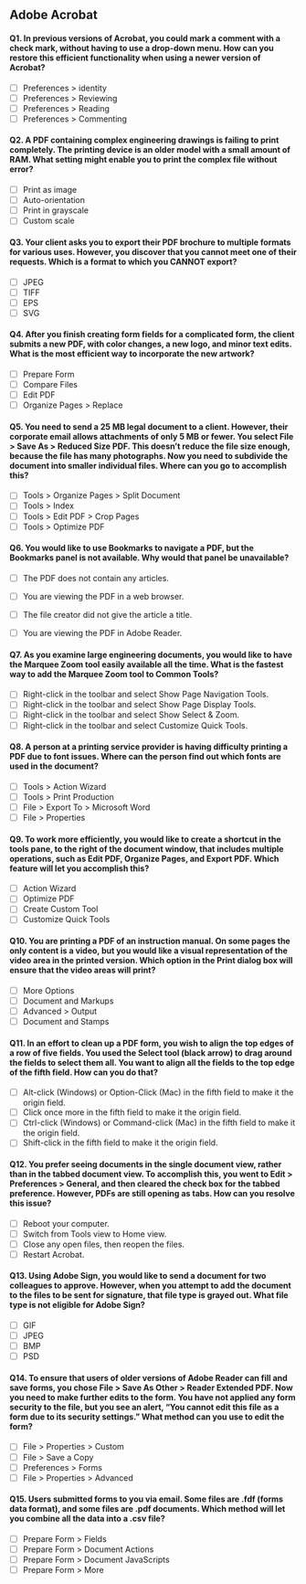 ## Adobe Acrobat

#### Q1. In previous versions of Acrobat, you could mark a comment with a check mark, without having to use a drop-down menu. How can you restore this efficient functionality when using a newer version of Acrobat?

- [ ] Preferences > identity
- [ ] Preferences > Reviewing
- [ ] Preferences > Reading
- [ ] Preferences > Commenting

#### Q2. A PDF containing complex engineering drawings is failing to print completely. The printing device is an older model with a small amount of RAM. What setting might enable you to print the complex file without error?

- [ ] Print as image
- [ ] Auto-orientation
- [ ] Print in grayscale
- [ ] Custom scale

#### Q3. Your client asks you to export their PDF brochure to multiple formats for various uses. However, you discover that you cannot meet one of their requests. Which is a format to which you CANNOT export?

- [ ] JPEG
- [ ] TIFF
- [ ] EPS
- [ ] SVG

#### Q4. After you finish creating form fields for a complicated form, the client submits a new PDF, with color changes, a new logo, and minor text edits. What is the most efficient way to incorporate the new artwork?

- [ ] Prepare Form
- [ ] Compare Files
- [ ] Edit PDF
- [ ] Organize Pages > Replace

#### Q5. You need to send a 25 MB legal document to a client. However, their corporate email allows attachments of only 5 MB or fewer. You select File > Save As > Reduced Size PDF. This doesn’t reduce the file size enough, because the file has many photographs. Now you need to subdivide the document into smaller individual files. Where can you go to accomplish this?

- [ ] Tools > Organize Pages > Split Document
- [ ] Tools > Index
- [ ] Tools > Edit PDF > Crop Pages
- [ ] Tools > Optimize PDF

#### Q6. You would like to use Bookmarks to navigate a PDF, but the Bookmarks panel is not available. Why would that panel be unavailable?

- [ ] The PDF does not contain any articles.
- [ ] You are viewing the PDF in a web browser.
- [ ] The file creator did not give the article a title.
- [ ] You are viewing the PDF in Adobe Reader.



#### Q7. As you examine large engineering documents, you would like to have the Marquee Zoom tool easily available all the time. What is the fastest way to add the Marquee Zoom tool to Common Tools?

- [ ] Right-click in the toolbar and select Show Page Navigation Tools.
- [ ] Right-click in the toolbar and select Show Page Display Tools.
- [ ] Right-click in the toolbar and select Show Select & Zoom.
- [ ] Right-click in the toolbar and select Customize Quick Tools.

#### Q8. A person at a printing service provider is having difficulty printing a PDF due to font issues. Where can the person find out which fonts are used in the document?

- [ ] Tools > Action Wizard
- [ ] Tools > Print Production
- [ ] File > Export To > Microsoft Word
- [ ] File > Properties

#### Q9. To work more efficiently, you would like to create a shortcut in the tools pane, to the right of the document window, that includes multiple operations, such as Edit PDF, Organize Pages, and Export PDF. Which feature will let you accomplish this?

- [ ] Action Wizard
- [ ] Optimize PDF
- [ ] Create Custom Tool
- [ ] Customize Quick Tools

#### Q10. You are printing a PDF of an instruction manual. On some pages the only content is a video, but you would like a visual representation of the video area in the printed version. Which option in the Print dialog box will ensure that the video areas will print?

- [ ] More Options
- [ ] Document and Markups
- [ ] Advanced > Output
- [ ] Document and Stamps

#### Q11. In an effort to clean up a PDF form, you wish to align the top edges of a row of five fields. You used the Select tool (black arrow) to drag around the fields to select them all. You want to align all the fields to the top edge of the fifth field. How can you do that?

- [ ] Alt-click (Windows) or Option-Click (Mac) in the fifth field to make it the origin field.
- [ ] Click once more in the fifth field to make it the origin field.
- [ ] Ctrl-click (Windows) or Command-click (Mac) in the fifth field to make it the origin field.
- [ ] Shift-click in the fifth field to make it the origin field.

#### Q12. You prefer seeing documents in the single document view, rather than in the tabbed document view. To accomplish this, you went to Edit > Preferences > General, and then cleared the check box for the tabbed preference. However, PDFs are still opening as tabs. How can you resolve this issue?

- [ ] Reboot your computer.
- [ ] Switch from Tools view to Home view.
- [ ] Close any open files, then reopen the files.
- [ ] Restart Acrobat.

#### Q13. Using Adobe Sign, you would like to send a document for two colleagues to approve. However, when you attempt to add the document to the files to be sent for signature, that file type is grayed out. What file type is not eligible for Adobe Sign?

- [ ] GIF
- [ ] JPEG
- [ ] BMP
- [ ] PSD

#### Q14. To ensure that users of older versions of Adobe Reader can fill and save forms, you chose File > Save As Other > Reader Extended PDF. Now you need to make further edits to the form. You have not applied any form security to the file, but you see an alert, “You cannot edit this file as a form due to its security settings.” What method can you use to edit the form?

- [ ] File > Properties > Custom
- [ ] File > Save a Copy
- [ ] Preferences > Forms
- [ ] File > Properties > Advanced

#### Q15. Users submitted forms to you via email. Some files are .fdf (forms data format), and some files are .pdf documents. Which method will let you combine all the data into a .csv file?

- [ ] Prepare Form > Fields
- [ ] Prepare Form > Document Actions
- [ ] Prepare Form > Document JavaScripts
- [ ] Prepare Form > More
